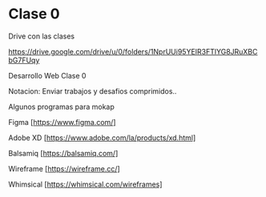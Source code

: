 # Clase 0

Drive con las clases

https://drive.google.com/drive/u/0/folders/1NprUUi95YEIR3FTlYG8JRuXBCbG7FUqy

Desarrollo Web Clase 0

Notacion: Enviar trabajos y desafios comprimidos..

Algunos programas para mokap


Figma [https://www.figma.com/] 

Adobe XD [https://www.adobe.com/la/products/xd.html]

Balsamiq [https://balsamiq.com/]

Wireframe [https://wireframe.cc/]

Whimsical [https://whimsical.com/wireframes]

